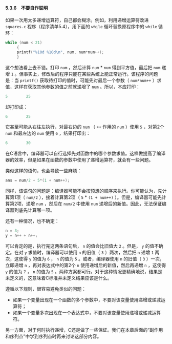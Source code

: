 #### 5.3.6　不要自作聪明

如果一次用太多递增运算符，自己都会糊涂。例如，利用递增运算符改进 `squares.c` 程序（程序清单5.4），用下面的 `while` 循环替换原程序中的 `while` 循环：

```c
while (num < 21)
     {
     printf("%10d %10d\n", num, num*num++);
     }
```

这个想法看上去不错。打印 `num` ，然后计算 `num` * `num` 得到平方值，最后把 `num` 递增 `1` 。但事实上，修改后的程序只能在某些系统上能正常运行。该程序的问题是：当 `printf()` 获取待打印的值时，可能先对最后一个参数（ `num*num++` ）求值，这样在获取其他参数的值之前就递增了 `num` 。所以，本应打印：

```c
5        25
```

却打印成：

```c
6        25
```

它甚至可能从右往左执行，对最右边的 `num` （ `++` 作用的 `num` ）使用 `5` ，对第2个 `num` 和最左边的 `num` 使用 `6` ，结果打印出：

```c
6        30
```

在C语言中，编译器可以自行选择先对函数中的哪个参数求值。这样做提高了编译器的效率，但是如果在函数的参数中使用了递增运算符，就会有一些问题。

类似这样的语句，也会导致一些麻烦：

```c
ans = num/2 + 5*(1 + num++);
```

同样，该语句的问题是：编译器可能不会按预想的顺序来执行。你可能认为，先计算第1项（ `num/2` ），接着计算第2项（ `5` * `(1 + num++)` ）。但是，编译器可能先计算第2项，递增 `num` ，然后在 `num/2` 中使用 `num` 递增后的新值。因此，无法保证编译器到底先计算哪一项。

还有一种情况，也不确定：

```c
n = 3;
y = n++ + n++;
```

可以肯定的是，执行完这两条语句后， `n` 的值会比旧值大 `2` 。但是， `y` 的值不确定。在对 `y` 求值时，编译器可以使用 `n` 的旧值（ `3` ）两次，然后把 `n` 递增 `1` 两次，这使得 `y` 的值为 `6` ， `n` 的值为 `5` 。或者，编译器使用 `n` 的旧值（ `3` ）一次，立即递增 `n` ，再对表达式中的第2个 `n` 使用递增后的新值，然后再递增 `n` ，这使得 `y` 的值为 `7` ， `n` 的值为 `5` 。两种方案都可行。对于这种情况更精确地说，结果是未定义的，这意味着C标准并未定义结果应该是什么。

遵循以下规则，很容易避免类似的问题：

+ 如果一个变量出现在一个函数的多个参数中，不要对该变量使用递增或递减运算符；
+ 如果一个变量多次出现在一个表达式中，不要对该变量使用递增或递减运算符。

另一方面，对于何时执行递增，C还是做了一些保证。我们在本章后面的“副作用和序列点”中学到序列点时再来讨论这部分内容。

